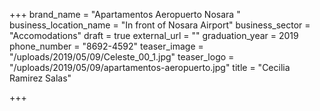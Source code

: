 +++
brand_name = "Apartamentos Aeropuerto Nosara "
business_location_name = "In front of Nosara Airport"
business_sector = "Accomodations"
draft = true
external_url = ""
graduation_year = 2019
phone_number = "8692-4592"
teaser_image = "/uploads/2019/05/09/Celeste_00_1.jpg"
teaser_logo = "/uploads/2019/05/09/apartamentos-aeropuerto.jpg"
title = "Cecilia Ramirez Salas"

+++
